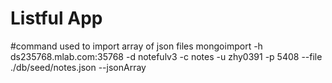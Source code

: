 Listful App
==========================

#command used to import array of json files
mongoimport -h ds235768.mlab.com:35768 -d notefulv3 -c notes -u zhy0391 -p 5408 --file ./db/seed/notes.json --jsonArray
